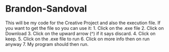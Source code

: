 # Brandon-Sandoval
This will be my code for the Creative Project and also the execution file. 
If you want to get the file so you can use it:
    1. Click on the .exe file
    2. Click on Download
    3. Click on the upward arrow (^) if it says discard.
    4. Click on keep.
    5. Click on the .exe file to run
    6. Click on more info then on run anyway
    7. My program should then run.
